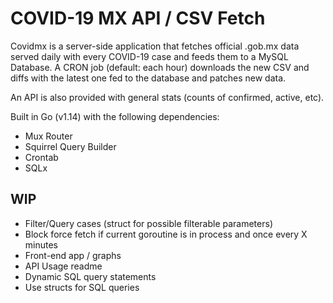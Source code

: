 # COVID-19 MX API / CSV Fetch

Covidmx is a server-side application that fetches official .gob.mx data served daily with every COVID-19 case and feeds them to a MySQL Database.
A CRON job (default: each hour) downloads the new CSV and diffs with the latest one fed to the database and patches new data.

An API is also provided with general stats (counts of confirmed, active, etc).

Built in Go (v1.14) with the following dependencies:
* Mux Router
* Squirrel Query Builder
* Crontab
* SQLx

## WIP
* Filter/Query cases (struct for possible filterable parameters)
* Block force fetch if current goroutine is in process and once every X minutes
* Front-end app / graphs
* API Usage readme
* Dynamic SQL query statements
* Use structs for SQL queries